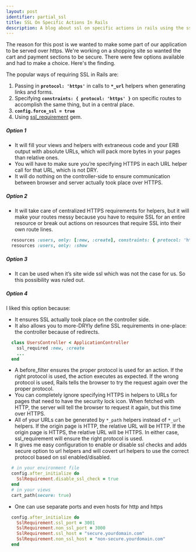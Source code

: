 ```yaml
---
layout: post
identifier: partial_ssl
title: SSL On Specific Actions In Rails
description: A blog about ssl on specific actions in rails using the ssl_requirement gem. Also the pros and cons of other methods like config.force_ssl, protocol in routes and views.
---
```


The reason for this post is we wanted to make some part of our application to be served over https. We're working on a shopping site so wanted the cart and payment sections to be secure. There were few options available and had to make a choice. Here's the finding.

The popular ways of requiring SSL in Rails are:

1. Passing in **` protocol: 'https' `** in calls to **` *_url `** helpers when generating links and forms.
2. Specifying **` constraints: { protocol: 'https' } `** on specific routes to accomplish the same thing, but in a central place.
3. **`config.force_ssl = true`**
4. Using [ssl_requirement](https://github.com/bartt/ssl_requirement) gem.


##### Option 1

- It will fill your views and helpers with extraneous code and your ERB output with absolute URLs, which will pack more bytes in your pages than relative ones.
- You will have to make sure you’re specifying HTTPS in each URL helper call for that URL, which is not DRY.
- It will do nothing on the controller-side to ensure communication between browser and server actually took place over HTTPS.
 
##### Option 2

- It will take care of centralized HTTPS requirements for helpers, but it will make your routes messy because you have to require SSL for an entire resource or break out actions on resources that require SSL into their own route lines.

```ruby
  resources :users, only: [:new, :create], constraints: { protocol: 'https' }
  resources :users, only: :show
```
 
##### Option 3

- It can be used when it’s site wide ssl which was not the case for us. So this possibility was ruled out.
 
##### Option 4

I liked this option because:

- It ensures SSL actually took place on the controller side.
- It also allows you to more-DRYly define SSL requirements in one-place: the controller because of redirects.
 
```ruby
  class UsersController < ApplicationController
    ssl_required :new, :create    
    ...   
  end
```
 
- A before_filter ensures the proper protocol is used for an action. If the right protocol is used, the action executes as expected. If the wrong protocol is used, Rails tells the browser to try the request again over the proper protocol.
- You can completely ignore specifying HTTPS in helpers to URLs for pages that need to have the security lock icon. When fetched with HTTP, the server will tell the browser to request it again, but this time over HTTPS.
- All of your URLs can be generated by `*_path` helpers instead of `*_url` helpers. If the origin page is HTTP, the relative URL will be HTTP. If the origin page is HTTPS, the relative URL will be HTTPS. In either case, ssl_requirement will ensure the right protocol is used.
- It gives me easy configuration to enable or disable ssl checks and adds secure option to url helpers and will covert url helpers to use the correct protocol based on ssl enabled/disabled. 

```ruby
  # in your environment file
  config.after_initialize do
    SslRequirement.disable_ssl_check = true
  end
  # in your views
  cart_path(secure: true) 
```

- One can use separate ports and even hosts for http and https

```ruby
  config.after_initialize do
    SslRequirement.ssl_port = 3001
    SslRequirement.non_ssl_port = 3000
    SslRequirement.ssl_host = "secure.yourdomain.com"
    SslRequirement.non_ssl_host = "non-secure.yourdomain.com"
  end
```
